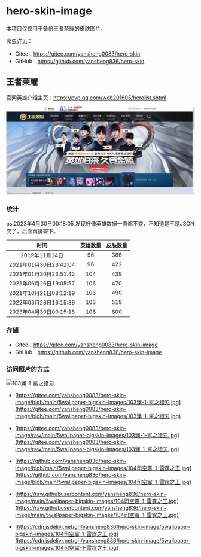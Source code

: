 # hero-skin-image

本项目仅仅用于备份王者荣耀的皮肤图片。

爬虫详见：

- Gitee：<https://gitee.com/yansheng0083/hero-skin>
- GitHub：<https://github.com/yansheng836/hero-skin>

## 王者荣耀

官网英雄介绍主页：<https://pvp.qq.com/web201605/herolist.shtml>

![1624789982833](assets/1624789982833.png)

### 统计

ps:2023年4月30日00:18:05 发现好像英雄数据一直都不变，不知道是不是JSON变了，后面再排查下。

|          时间          | 英雄数量 | 皮肤数量 |
| :--------------------: | :------: | :------: |
|     2019年11月14日     |    96    |   366    |
| 2021年01月30日23:41:04 |    96    |   422    |
| 2021年01月30日23:51:42 |   104    |   439    |
| 2021年06月26日19:05:57 |   106    |   470    |
| 2021年10月21日08:12:19 |   106    |   490    |
| 2022年03月26日16:15:39 |   106    |   519    |
| 2023年04月30日00:15:18 |   106    |   600    |

### 存储

- Gitee：<https://gitee.com/yansheng0083/hero-skin-image>
- GitHub：<https://github.com/yansheng836/hero-skin-image>

### 访问照片的方式

![103澜-1-鲨之猎刃](https://cdn.jsdelivr.net/gh/yansheng836/hero-skin-image/5wallpaper-bigskin-images/103%E6%BE%9C-1-%E9%B2%A8%E4%B9%8B%E7%8C%8E%E5%88%83.jpg)

- [https://gitee.com/yansheng0083/hero-skin-image/blob/main/5wallpaper-bigskin-images/103澜-1-鲨之猎刃.jpg](https://gitee.com/yansheng0083/hero-skin-image/blob/main/5wallpaper-bigskin-images/103澜-1-鲨之猎刃.jpg)
- [https://gitee.com/yansheng0083/hero-skin-image/raw/main/5wallpaper-bigskin-images/103澜-1-鲨之猎刃.jpg](https://gitee.com/yansheng0083/hero-skin-image/raw/main/5wallpaper-bigskin-images/103澜-1-鲨之猎刃.jpg)

- [https://github.com/yansheng836/hero-skin-image/blob/main/5wallpaper-bigskin-images/104司空震-1-雷霆之王.jpg](https://github.com/yansheng836/hero-skin-image/blob/main/5wallpaper-bigskin-images/104司空震-1-雷霆之王.jpg)
- [https://raw.githubusercontent.com/yansheng836/hero-skin-image/main/5wallpaper-bigskin-images/104司空震-1-雷霆之王.jpg](https://raw.githubusercontent.com/yansheng836/hero-skin-image/main/5wallpaper-bigskin-images/104司空震-1-雷霆之王.jpg)
- [https://cdn.jsdelivr.net/gh/yansheng836/hero-skin-image/5wallpaper-bigskin-images/104司空震-1-雷霆之王.jpg](https://cdn.jsdelivr.net/gh/yansheng836/hero-skin-image/5wallpaper-bigskin-images/104司空震-1-雷霆之王.jpg)


